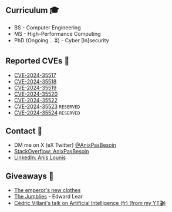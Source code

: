 ## Curriculum 🎓

- BS - Computer Engineering
- MS - High-Performance Computing
- PhD (Ongoing... ⏳) - Cyber [In]security

## Reported CVEs 🐞

- [CVE-2024-35517](https://nvd.nist.gov/vuln/detail/CVE-2024-35517)
- [CVE-2024-35518](https://nvd.nist.gov/vuln/detail/CVE-2024-35518)
- [CVE-2024-35519](https://nvd.nist.gov/vuln/detail/CVE-2024-35519)
- [CVE-2024-35520](https://nvd.nist.gov/vuln/detail/CVE-2024-35520)
- [CVE-2024-35522](https://nvd.nist.gov/vuln/detail/CVE-2024-35522)
- [CVE-2024-35523](https://cve.mitre.org/cgi-bin/cvename.cgi?name=CVE-2024-35523) `RESERVED`
- [CVE-2024-35524](https://cve.mitre.org/cgi-bin/cvename.cgi?name=CVE-2024-35524) `RESERVED`

## Contact 📧

- DM me on X (eX Twitter) [@AnixPasBesoin](https://x.com/anixpasbesoin)
- [StackOverflow: AnixPasBesoin](https://stackoverflow.com/users/3503855/anis-lounis-aka-anixpasbesoin)
- [LinkedIn: Anis Lounis](https://www.linkedin.com/in/anis-lounis/)

## Giveaways 🎉

- [The emperor's new clothes](https://etc.usf.edu/lit2go/68/fairy-tales-and-other-traditional-stories/5637/the-emperors-new-clothes/)
- [The Jumblies](https://www.poetryfoundation.org/poems/54364/the-jumblies) - Edward Lear
- [Cédric Villani's talk on Artificial Intelligence (fr) (from my YT🎬)](https://www.youtube.com/watch?v=eAtCTi4x-Dg)
